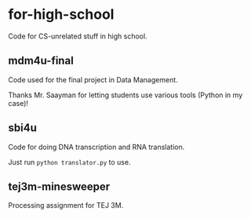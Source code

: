 # for-high-school
Code for CS-unrelated stuff in high school.

## mdm4u-final
Code used for the final project in Data Management.

Thanks Mr. Saayman for letting students use various tools (Python in my case)!

## sbi4u
Code for doing DNA transcription and RNA translation.

Just run `python translator.py` to use.


## tej3m-minesweeper
Processing assignment for TEJ 3M.
